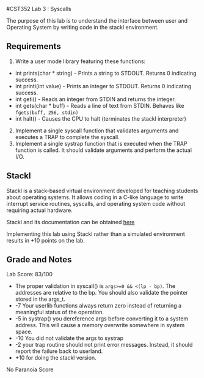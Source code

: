 #CST352 Lab 3 : Syscalls

The purpose of this lab is to understand the interface between user and Operating System by writing code in the stackl environment.

## Requirements

1. Write a user mode library featuring these functions:
  * int prints(char * string) - Prints a string to STDOUT. Returns 0 indicating success.
  * int printi(int value) - Prints an integer to STDOUT. Returns 0 indicating success.
  * int geti() - Reads an integer from STDIN and returns the integer.
  * int gets(char * buff) - Reads a line of text from STDIN. Behaves like `fgets(buff, 256, stdin)`
  * int halt() - Causes the CPU to halt (terminates the stackl interpreter)
2. Implement a single syscall function that validates arguments and executes a TRAP to complete the syscall.
3. Implement a single systrap function that is executed when the TRAP function is called. It should validate arguments and perform the actual I/O.
 
## Stackl
Stackl is a stack-based virtual environment developed for teaching students about operating systems. It allows coding in a C-like language to write interrupt service routines, syscalls, and operating system code without requiring actual hardware.

Stackl and its documentation can be obtained [here](https://github.com/philip-w-howard/stackl)

Implementing this lab using Stackl rather than a simulated environment results in +10 points on the lab.

## Grade and Notes

Lab Score: 83/100

* The proper validation in syscall() is `args>=0 && <(lp - bp)`. The addresses are relative to the bp. You should also validate the pointer stored in the args_t.
* -7 Your userlib functions always return zero instead of returning a meaningful status of the operation.
* -5 in systrap() you dereference args before converting it to a system address. This will cause a memory overwrite somewhere in system space.
* -10 You did not validate the args to systrap
* -2 your trap routine should not print error messages. Instead, it should report the failure back to userland.
* +10 for doing the stackl version.

No Paranoia Score
